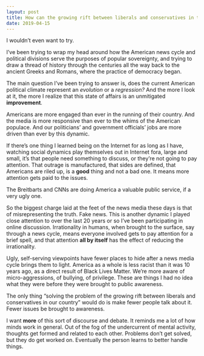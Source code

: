 ```yaml
---
layout: post
title: How can the growing rift between liberals and conservatives in the United States be bridged?
date: 2019-04-15
---
```


<p>I wouldn’t even want to try.</p><p>I’ve been trying to wrap my head around how the American news cycle and political divisions serve the purposes of popular sovereignty, and trying to draw a thread of history through the centuries all the way back to the ancient Greeks and Romans, where the practice of democracy began.</p><p>The main question I’ve been trying to answer is, does the current American political climate represent an <i>evolution</i> or a <i>regression?</i> And the more I look at it, the more I realize that this state of affairs is an unmitigated <b>improvement</b>.</p><p>Americans are more engaged than ever in the running of their country. And the media is more responsive than ever to the whims of the American populace. And our politicians’ and government officials’ jobs are more driven than ever by this dynamic.</p><p>If there’s one thing I learned being on the Internet for as long as I have, watching social dynamics play themselves out in Internet fora, large and small, it’s that people need something to discuss, or they’re not going to pay attention. That outrage is manufactured, that sides are defined, that Americans are riled up, is a <b>good</b> thing and not a bad one. It means more attention gets paid to the issues.</p><p>The Breitbarts and CNNs are doing America a valuable public service, if a very ugly one.</p><p>So the biggest charge laid at the feet of the news media these days is that of misrepresenting the truth. Fake news. This is another dynamic I played close attention to over the last 20 years or so I’ve been participating in online discussion. Irrationality in humans, when brought to the surface, say through a news cycle, means everyone involved gets to pay attention for a brief spell, and that attention <b>all by itself</b> has the effect of reducing the irrationality.</p><p>Ugly, self-serving viewpoints have fewer places to hide after a news media cycle brings them to light. America as a whole is less racist than it was 10 years ago, as a direct result of Black Lives Matter. We’re more aware of micro-aggressions, of bullying, of privilege. These are things I had no idea what they were before they were brought to public awareness.</p><p>The only thing “solving the problem of the growing rift between liberals and conservatives in our country” would do is make fewer people talk about it. Fewer issues be brought to awareness.</p><p>I want <b>more</b> of this sort of discourse and debate. It reminds me a lot of how minds work in general. Out of the fog of the undercurrent of mental activity, thoughts get formed and related to each other. Problems don’t get solved, but they do get worked on. Eventually the person learns to better handle things.</p>
